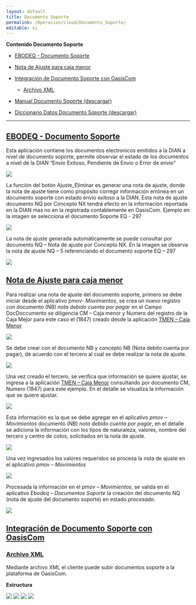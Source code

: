 ```yaml
---
layout: default
title: Documento Soporte
permalink: /Operacion/cloud/Documento_Soporte/
editable: si
---
```

**Contenido Documento Soporte**  

* [EBODEQ - Documento Soporte](http://docs.oasiscom.com/Operacion/cloud/Documento_Soporte/#ebodeq-documento-soporte)  
* [Nota de Ajuste para caja menor](http://docs.oasiscom.com/Operacion/cloud/Documento_Soporte/#nota-de-ajuste-para-caja-menor)  
* [Integración de Documento Soporte con OasisCom](http://docs.oasiscom.com/Operacion/cloud/Documento_Soporte/#integración-de-documento-soporte-con-oasiscom)  
    * [Archivo XML](http://docs.oasiscom.com/Operacion/cloud/Documento_Soporte/archivo-xml) 

* [Manual Documento Soporte (descargar)](http://docs.oasiscom.com/Operacion/cloud/Documento_Soporte/documentos-soportes.pdf)  
* [Diccionario Datos Documento Soporte (descargar)](http://docs.oasiscom.com/Operacion/cloud/Documento_Soporte/DiccionarioDatos_DS.pdf)



---
## [EBODEQ - Documento Soporte](http://docs.oasiscom.com/Operacion/cloud/Documento_Soporte/#ebodeq-documento-soporte) 

Esta aplicación contiene los documentos electronicos emitidos a la DIAN a nivel de documento soporte, permite observar el estado de los documentos a nivel de la DIAN “Envio Exitoso, Pendiente de Envio o Error de envio”

![](ebodeq1.png)

La función del botón Ajuste_Eliminar es generar una nota de ajuste, donde la nota de ajuste tiene como propósito corregir información errónea en un documento soporte con estado envio exitoso a la DIAN. Esta nota de ajuste documento NQ por Concepto NX tendrá efecto en la información reportada en la DIAN mas no en la registrada contablemente en OasisCom.
Ejemplo en la imagen se selecciona el documento Soporte EQ - 297 

![](ebodeq2.png)

La nota de ajuste generada automáticamente se puede consultar por documento NQ – Nota de ajuste por Concepto NX. En la imagen se observa la nota de ajuste NQ – 5 referenciando el documento soporte EQ – 297

![](ebodeq3.png)

## [Nota de Ajuste para caja menor](http://docs.oasiscom.com/http://docs.oasiscom.com/Operacion/cloud/Documento_Soporte/#nota-de-ajuste-para-caja-menor)

Para realizar una nota de ajuste del documento soporte, primero se debe iniciar desde el aplicativo *pmov- Movimientos*, se crea un nuevo registro con documento (NB) *nota debido cuenta por pagar* en el Campo DocDoccumento se diligencia CM – Caja menor y Numero del registro de la Caja Mejor para este caso el (1847) creado desde la aplicación [TMEN – Caja Menor](https://docs.oasiscom.com/Operacion/erp/tesoreria/tmovimient/tmen)

![](ebodeq4.png)

Se debe crear con el documento NB y concepto NB (Nota debito cuenta por pagar), de acuerdo con el tercero al cual se debe realizar la nota de ajuste.

![](ebodeq5.png)

Una vez creado el tercero, se verifica que información se quiere ajustar, se ingresa a la aplicación [TMEN – Caja Menor](https://docs.oasiscom.com/Operacion/erp/tesoreria/tmovimient/tmen) consultando por documento CM, Numero (1847) para este ejemplo. En el detalle se visualiza la información que se quiere ajustar.

![](ebodeq6.png)

Esta información es la que se debe agregar en el aplicativo *pmov – Movimientos* documento (NB) *nota debido cuenta por pagar*, en el detalle se adiciona la información con los tipos de naturaleza, valores, nombre del tercero y centro de cotos, solicitados en la nota de ajuste.

![](ebodeq7.png)

Una vez ingresados los valores requeridos se procesa la nota de ajuste en el aplicativo *pmov – Movimientos* 

![](ebodeq8.png)

Procesada la información en el *pmov – Movimientos*, se valida en el aplicativo *Ebodeq – Documentos Soporte* la creación del documento NQ (nota de ajuste del documento soporte) en estado *procesado*.


![](ebodeq9.png)


## [Integración de Documento Soporte con OasisCom](http://docs.oasiscom.com/http://docs.oasiscom.com/Operacion/cloud/Documento_Soporte/#integración-de-documento-soporte-con-oasiscom)


### [Archivo XML](http://docs.oasiscom.com/http://docs.oasiscom.com/Operacion/cloud/Documento_Soporte/#archivo-xml)
Mediante archivo XML el cliente puede subir documentos soporte a la plataforma de OasisCom. 

**Estructura**

![](ebodeq10.png)
![](ebodeq11.png)
![](ebodeq12.png)
![](ebodeq13.png)


